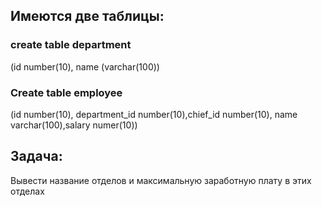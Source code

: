 ## Имеются две таблицы:
### create table department
(id number(10), name (varchar(100))
### Create table employee
(id number(10), department_id number(10),chief_id number(10), name varchar(100),salary numer(10))

## Задача:
Вывести название отделов и максимальную заработную плату в этих отделах

